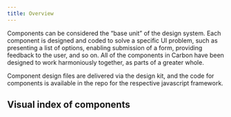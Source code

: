```yaml
---
title: Overview
---
```

Components can be considered the “base unit” of the design system. Each component is designed and coded to solve a specific UI problem, such as presenting a list of options, enabling submission of a form, providing feedback to the user, and so on. All of the components in Carbon have been designed to work harmoniously together, as parts of a greater whole.

Component design files are delivered via the design kit, and the code for components is available in the repo for the respective javascript framework.

## Visual index of components
<component-overview></component-overview>
